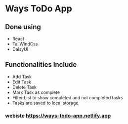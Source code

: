 # Ways ToDo App

## Done using 
- React
- TailWindCss
- DaisyUI

## Functionalities Include
- Add Task
- Edit Task
- Delete Task
- Mark Task as complete
- Filter List to show completed and not completed tasks
- Tasks are saved to local storage.

### webiste https://ways-todo-app.netlify.app